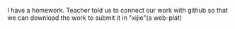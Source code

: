 I have a homework.
Teacher told us to connect our work with github
so that we can download the work to submit it in "xijie"(a web-plat)
